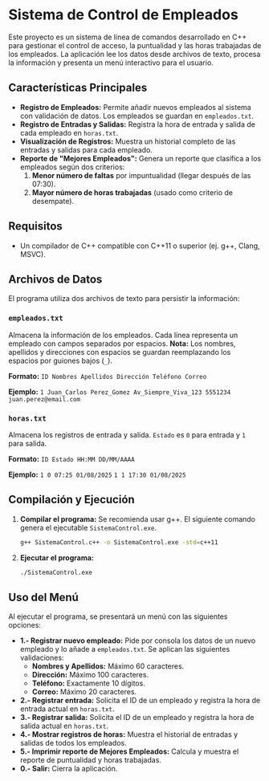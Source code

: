 # Sistema de Control de Empleados

Este proyecto es un sistema de línea de comandos desarrollado en C++ para gestionar el control de acceso, la puntualidad y las horas trabajadas de los empleados. La aplicación lee los datos desde archivos de texto, procesa la información y presenta un menú interactivo para el usuario.

## Características Principales

- **Registro de Empleados:** Permite añadir nuevos empleados al sistema con validación de datos. Los empleados se guardan en `empleados.txt`.
- **Registro de Entradas y Salidas:** Registra la hora de entrada y salida de cada empleado en `horas.txt`.
- **Visualización de Registros:** Muestra un historial completo de las entradas y salidas para cada empleado.
- **Reporte de "Mejores Empleados":** Genera un reporte que clasifica a los empleados según dos criterios:
  1.  **Menor número de faltas** por impuntualidad (llegar después de las 07:30).
  2.  **Mayor número de horas trabajadas** (usado como criterio de desempate).

## Requisitos

- Un compilador de C++ compatible con C++11 o superior (ej. g++, Clang, MSVC).

## Archivos de Datos

El programa utiliza dos archivos de texto para persistir la información:

### `empleados.txt`

Almacena la información de los empleados. Cada línea representa un empleado con campos separados por espacios. **Nota:** Los nombres, apellidos y direcciones con espacios se guardan reemplazando los espacios por guiones bajos (`_`).

**Formato:**
`ID Nombres Apellidos Dirección Teléfono Correo`

**Ejemplo:**
`1 Juan_Carlos Perez_Gomez Av_Siempre_Viva_123 5551234 juan.perez@email.com`

### `horas.txt`

Almacena los registros de entrada y salida. `Estado` es `0` para entrada y `1` para salida.

**Formato:**
`ID Estado HH:MM DD/MM/AAAA`

**Ejemplo:**
`1 0 07:25 01/08/2025`
`1 1 17:30 01/08/2025`

## Compilación y Ejecución

1.  **Compilar el programa:**
    Se recomienda usar g++. El siguiente comando genera el ejecutable `SistemaControl.exe`.

    ```bash
    g++ SistemaControl.c++ -o SistemaControl.exe -std=c++11
    ```

2.  **Ejecutar el programa:**

    ```bash
    ./SistemaControl.exe
    ```

## Uso del Menú

Al ejecutar el programa, se presentará un menú con las siguientes opciones:

- **1.- Registrar nuevo empleado:** Pide por consola los datos de un nuevo empleado y lo añade a `empleados.txt`. Se aplican las siguientes validaciones:
    - **Nombres y Apellidos:** Máximo 60 caracteres.
    - **Dirección:** Máximo 100 caracteres.
    - **Teléfono:** Exactamente 10 dígitos.
    - **Correo:** Máximo 20 caracteres.
- **2.- Registrar entrada:** Solicita el ID de un empleado y registra la hora de entrada actual en `horas.txt`.
- **3.- Registrar salida:** Solicita el ID de un empleado y registra la hora de salida actual en `horas.txt`.
- **4.- Mostrar registros de horas:** Muestra el historial de entradas y salidas de todos los empleados.
- **5.- Imprimir reporte de Mejores Empleados:** Calcula y muestra el reporte de puntualidad y horas trabajadas.
- **0.- Salir:** Cierra la aplicación.
